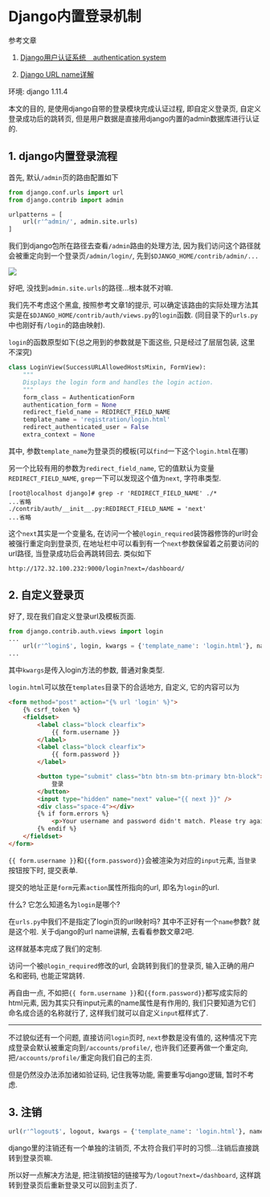 # Django内置登录机制

参考文章

1. [Django用户认证系统　authentication system](http://blog.csdn.net/feelang/article/details/24992693)

2. [Django URL name详解](http://code.ziqiangxuetang.com/django/django-url-name.html)

环境: django 1.11.4

本文的目的, 是使用django自带的登录模块完成认证过程, 即自定义登录页, 自定义登录成功后的跳转页, 但是用户数据是直接用django内置的admin数据库进行认证的.

## 1. django内置登录流程

首先, 默认`/admin`页的路由配置如下

```py
from django.conf.urls import url
from django.contrib import admin

urlpatterns = [
    url(r'^admin/', admin.site.urls)
]
```

我们到django包所在路径去查看`/admin`路由的处理方法, 因为我们访问这个路径就会被重定向到一个登录页`/admin/login/`, 先到`$DJANGO_HOME/contrib/admin/...`

![](https://gitee.com/generals-space/gitimg/raw/master/54e181029ee23ae664a10fa3ef1ad5b9.png)

好吧, 没找到`admin.site.urls`的路径...根本就不对嘛. 

我们先不考虑这个黑盒, 按照参考文章1的提示, 可以确定该路由的实际处理方法其实是在`$DJANGO_HOME/contrib/auth/views.py`的`login`函数. (同目录下的`urls.py`中也刚好有`/login`的路由映射).

`login`的函数原型如下(总之用到的参数就是下面这些, 只是经过了层层包装, 这里不深究)

```py
class LoginView(SuccessURLAllowedHostsMixin, FormView):
    """
    Displays the login form and handles the login action.
    """
    form_class = AuthenticationForm
    authentication_form = None
    redirect_field_name = REDIRECT_FIELD_NAME
    template_name = 'registration/login.html'
    redirect_authenticated_user = False
    extra_context = None
```

其中, 参数`template_name`为登录页的模板(可以`find`一下这个`login.html`在哪)

另一个比较有用的参数为`redirect_field_name`, 它的值默认为变量`REDIRECT_FIELD_NAME`, `grep`一下可以发现这个值为`next`, 字符串类型.

```
[root@localhost django]# grep -r 'REDIRECT_FIELD_NAME' ./*
...省略
./contrib/auth/__init__.py:REDIRECT_FIELD_NAME = 'next'
...省略
```

这个`next`其实是一个变量名, 在访问一个被`@login_required`装饰器修饰的url时会被强行重定向到登录页, 在地址栏中可以看到有一个`next`参数保留着之前要访问的url路径, 当登录成功后会再跳转回去. 类似如下

```
http://172.32.100.232:9000/login?next=/dashboard/
```

## 2. 自定义登录页

好了, 现在我们自定义登录url及模板页面.

```py
from django.contrib.auth.views import login
...
    url(r'^login$', login, kwargs = {'template_name': 'login.html'}, name = 'login')
...
```

其中`kwargs`是传入login方法的参数, 普通对象类型.

`login.html`可以放在`templates`目录下的合适地方, 自定义, 它的内容可以为

```html
<form method="post" action="{% url 'login' %}">
    {% csrf_token %}  
    <fieldset>
        <label class="block clearfix">
            {{ form.username }}
        </label>
        <label class="block clearfix">
            {{ form.password }}
        </label>

        <button type="submit" class="btn btn-sm btn-primary btn-block">
            登录
        </button>
        <input type="hidden" name="next" value="{{ next }}" /> 
        <div class="space-4"></div>
        {% if form.errors %}  
            <p>Your username and password didn't match. Please try again.</p>  
        {% endif %}  
    </fieldset>
</form>
```

`{{ form.username }}`和`{{form.password}}`会被渲染为对应的`input`元素, 当`登录`按钮按下时, 提交表单. 

提交的地址正是`form`元素`action`属性所指向的url, 即名为`login`的url. 

什么? 它怎么知道名为`login`是哪个? 

在`urls.py`中我们不是指定了login页的url映射吗? 其中不正好有一个`name`参数? 就是这个啦. 关于django的url name讲解, 去看看参数文章2吧.

这样就基本完成了我们的定制.

访问一个被`@login_required`修改的url, 会跳转到我们的登录页, 输入正确的用户名和密码, 也能正常跳转.

再自由一点, 不如把`{{ form.username }}`和`{{form.password}}`都写成实际的html元素, 因为其实只有input元素的name属性是有作用的, 我们只要知道为它们命名成合适的名称就行了, 这样我们就可以自定义`input`框样式了.

------

不过貌似还有一个问题, 直接访问`login`页时, `next`参数是没有值的, 这种情况下完成登录会默认被重定向到`/accounts/profile/`, 也许我们还要再做一个重定向, 把`/accounts/profile/`重定向我们自己的主页.

但是仍然没办法添加诸如验证码, 记住我等功能, 需要重写django逻辑, 暂时不考虑.

## 3. 注销

```py
url(r'^logout$', logout, kwargs = {'template_name': 'login.html'}, name = 'logout'),
```

django里的注销还有一个单独的注销页, 不太符合我们平时的习惯...注销后直接跳转到登录页嘛.

所以好一点解决方法是, 把注销按钮的链接写为`/logout?next=/dashboard`, 这样跳转到登录页后重新登录又可以回到主页了.